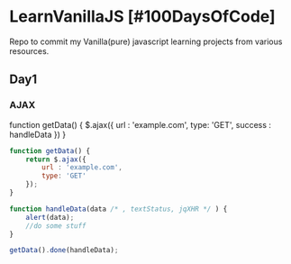 # LearnVanillaJS [#100DaysOfCode]
Repo to commit my Vanilla(pure) javascript learning projects from various resources. 

## Day1 
### AJAX
function getData() {
    $.ajax({
        url : 'example.com',
        type: 'GET',
        success : handleData
    })
}

```javascript
function getData() {
    return $.ajax({
        url : 'example.com',
        type: 'GET'
    });
}

function handleData(data /* , textStatus, jqXHR */ ) {
    alert(data);
    //do some stuff
}

getData().done(handleData);
````
